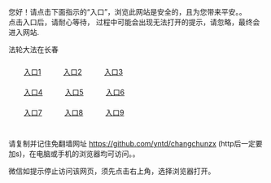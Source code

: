 您好！请点击下面指示的“入口”，浏览此网站是安全的，且为您带来平安。。 <br/>
点击入口后，请耐心等待， 过程中可能会出现无法打开的提示，请忽略，最终会进入网站. </br>

法轮大法在长春<br/>
<div style="padding:10px"><a style="margin:20px" target="_blank" href="https://dxrikebnyaj8k.cloudfront.net/2Qpsp?uqpvwu" id="ccLink1" rel="nofollow">入口1</a> <a target="_blank" style="margin:20px" href="https://d3delwqihcr4zd.cloudfront.net/2Qpsp?ruuqlvdj" id="ccLink2" rel="nofollow">入口2</a> <a style="margin:20px" target="_blank" href="https://d3k09bfletp12h.cloudfront.net/2Qpsp?itwpak" id="ccLink3" rel="nofollow">入口3</a></div>

<div style="padding:10px" ><a style="margin:20px" target="_blank" href="https://dxrikebnyaj8k.cloudfront.net/2Qpsp?uqpvwu" id="ccLink4" rel="nofollow">入口4</a> <a style="margin:20px" href="https://d3delwqihcr4zd.cloudfront.net/2Qpsp?ruuqlvdj" target="_blank" id="ccLink5" rel="nofollow">入口5</a> <a style="margin:20px" href="https://d3k09bfletp12h.cloudfront.net/2Qpsp?itwpak" target="_blank" id="ccLink6" rel="nofollow">入口6</a></div>

<div style="padding:10px"><a style="margin:20px" target="_blank" href="https://dxrikebnyaj8k.cloudfront.net/2Qpsp?uqpvwu" id="ccLink7" rel="nofollow">入口7</a> <a style="margin:20px" href="https://d3delwqihcr4zd.cloudfront.net/2Qpsp?ruuqlvdj" target="_blank" id="ccLink8" rel="nofollow">入口8</a> <a style="margin:20px" target="_blank" href="https://d3k09bfletp12h.cloudfront.net/2Qpsp?itwpak" id="ccLink9" rel="nofollow">入口9</a></div>

<br/>



请复制并记住免翻墙网址 https://github.com/yntd/changchunzx (http后一定要加s)，在电脑或手机的浏览器均可访问。。<br/>

微信如提示停止访问该网页，须先点击右上角，选择浏览器打开。
